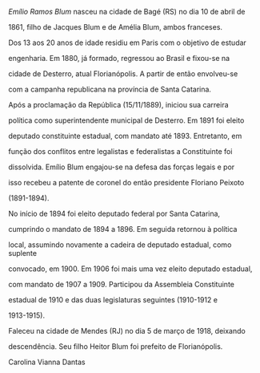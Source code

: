 

*Emílio Ramos Blum* nasceu na cidade de Bagé (RS) no dia 10 de abril de

1861, filho de Jacques Blum e de Amélia Blum, ambos franceses.



Dos 13 aos 20 anos de idade residiu em Paris com o objetivo de estudar

engenharia. Em 1880, já formado, regressou ao Brasil e fixou-se na

cidade de Desterro, atual Florianópolis. A partir de então envolveu-se

com a campanha republicana na província de Santa Catarina.



Após a proclamação da República (15/11/1889), iniciou sua carreira

política como superintendente municipal de Desterro. Em 1891 foi eleito

deputado constituinte estadual, com mandato até 1893. Entretanto, em

função dos conflitos entre legalistas e federalistas a Constituinte foi

dissolvida. Emílio Blum engajou-se na defesa das forças legais e por

isso recebeu a patente de coronel do então presidente Floriano Peixoto

(1891-1894).



No início de 1894 foi eleito deputado federal por Santa Catarina,

cumprindo o mandato de 1894 a 1896. Em seguida retornou à política

local, assumindo novamente a cadeira de deputado estadual, como suplente

convocado, em 1900. Em 1906 foi mais uma vez eleito deputado estadual,

com mandato de 1907 a 1909. Participou da Assembleia Constituinte

estadual de 1910 e das duas legislaturas seguintes (1910-1912 e

1913-1915).



Faleceu na cidade de Mendes (RJ) no dia 5 de março de 1918, deixando

descendência. Seu filho Heitor Blum foi prefeito de Florianópolis.



Carolina Vianna Dantas



